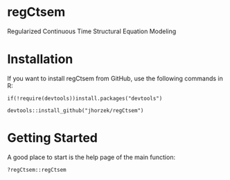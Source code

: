 # regCtsem

Regularized Continuous Time Structural Equation Modeling

# Installation

If you want to install regCtsem from GitHub, use the following commands in R:

    if(!require(devtools))install.packages("devtools")

    devtools::install_github("jhorzek/regCtsem")

# Getting Started

A good place to start is the help page of the main function:

    ?regCtsem::regCtsem
